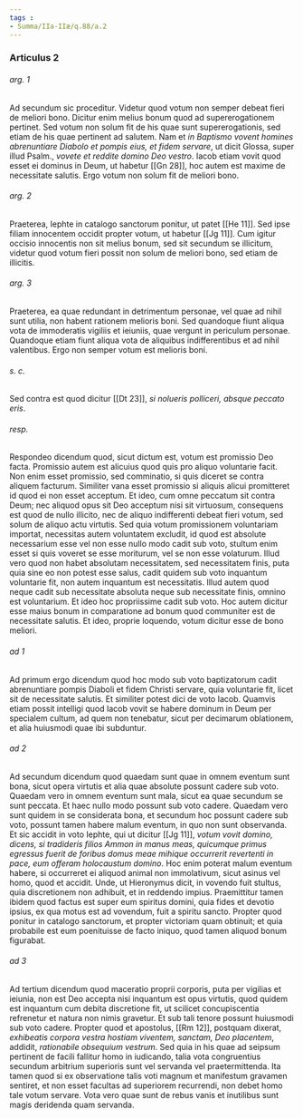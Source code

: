 ```yaml
---
tags : 
- Summa/IIa-IIæ/q.88/a.2
---
```


### Articulus 2

###### arg. 1
Ad secundum sic proceditur. Videtur quod votum non semper debeat fieri de meliori bono. Dicitur enim melius bonum quod ad supererogationem pertinet. Sed votum non solum fit de his quae sunt supererogationis, sed etiam de his quae pertinent ad salutem. Nam et *in Baptismo vovent homines abrenuntiare Diabolo et pompis eius, et fidem servare*, ut dicit Glossa, super illud Psalm., *vovete et reddite domino Deo vestro*. Iacob etiam vovit quod esset ei dominus in Deum, ut habetur [[Gn 28]], hoc autem est maxime de necessitate salutis. Ergo votum non solum fit de meliori bono.

###### arg. 2
Praeterea, Iephte in catalogo sanctorum ponitur, ut patet [[He 11]]. Sed ipse filiam innocentem occidit propter votum, ut habetur [[Jg 11]]. Cum igitur occisio innocentis non sit melius bonum, sed sit secundum se illicitum, videtur quod votum fieri possit non solum de meliori bono, sed etiam de illicitis.

###### arg. 3
Praeterea, ea quae redundant in detrimentum personae, vel quae ad nihil sunt utilia, non habent rationem melioris boni. Sed quandoque fiunt aliqua vota de immoderatis vigiliis et ieiuniis, quae vergunt in periculum personae. Quandoque etiam fiunt aliqua vota de aliquibus indifferentibus et ad nihil valentibus. Ergo non semper votum est melioris boni.

###### s. c.
Sed contra est quod dicitur [[Dt 23]], *si nolueris polliceri, absque peccato eris*.

###### resp.
Respondeo dicendum quod, sicut dictum est, votum est promissio Deo facta. Promissio autem est alicuius quod quis pro aliquo voluntarie facit. Non enim esset promissio, sed comminatio, si quis diceret se contra aliquem facturum. Similiter vana esset promissio si aliquis alicui promitteret id quod ei non esset acceptum. Et ideo, cum omne peccatum sit contra Deum; nec aliquod opus sit Deo acceptum nisi sit virtuosum, consequens est quod de nullo illicito, nec de aliquo indifferenti debeat fieri votum, sed solum de aliquo actu virtutis. Sed quia votum promissionem voluntariam importat, necessitas autem voluntatem excludit, id quod est absolute necessarium esse vel non esse nullo modo cadit sub voto, stultum enim esset si quis voveret se esse moriturum, vel se non esse volaturum. Illud vero quod non habet absolutam necessitatem, sed necessitatem finis, puta quia sine eo non potest esse salus, cadit quidem sub voto inquantum voluntarie fit, non autem inquantum est necessitatis. Illud autem quod neque cadit sub necessitate absoluta neque sub necessitate finis, omnino est voluntarium. Et ideo hoc propriissime cadit sub voto. Hoc autem dicitur esse maius bonum in comparatione ad bonum quod communiter est de necessitate salutis. Et ideo, proprie loquendo, votum dicitur esse de bono meliori.

###### ad 1
Ad primum ergo dicendum quod hoc modo sub voto baptizatorum cadit abrenuntiare pompis Diaboli et fidem Christi servare, quia voluntarie fit, licet sit de necessitate salutis. Et similiter potest dici de voto Iacob. Quamvis etiam possit intelligi quod Iacob vovit se habere dominum in Deum per specialem cultum, ad quem non tenebatur, sicut per decimarum oblationem, et alia huiusmodi quae ibi subduntur.

###### ad 2
Ad secundum dicendum quod quaedam sunt quae in omnem eventum sunt bona, sicut opera virtutis et alia quae absolute possunt cadere sub voto. Quaedam vero in omnem eventum sunt mala, sicut ea quae secundum se sunt peccata. Et haec nullo modo possunt sub voto cadere. Quaedam vero sunt quidem in se considerata bona, et secundum hoc possunt cadere sub voto, possunt tamen habere malum eventum, in quo non sunt observanda. Et sic accidit in voto Iephte, qui ut dicitur [[Jg 11]], *votum vovit domino, dicens, si tradideris filios Ammon in manus meas, quicumque primus egressus fuerit de foribus domus meae mihique occurrerit revertenti in pace, eum offeram holocaustum domino*. Hoc enim poterat malum eventum habere, si occurreret ei aliquod animal non immolativum, sicut asinus vel homo, quod et accidit. Unde, ut Hieronymus dicit, in vovendo fuit stultus, quia discretionem non adhibuit, et in reddendo impius. Praemittitur tamen ibidem quod factus est super eum spiritus domini, quia fides et devotio ipsius, ex qua motus est ad vovendum, fuit a spiritu sancto. Propter quod ponitur in catalogo sanctorum, et propter victoriam quam obtinuit; et quia probabile est eum poenituisse de facto iniquo, quod tamen aliquod bonum figurabat.

###### ad 3
Ad tertium dicendum quod maceratio proprii corporis, puta per vigilias et ieiunia, non est Deo accepta nisi inquantum est opus virtutis, quod quidem est inquantum cum debita discretione fit, ut scilicet concupiscentia refrenetur et natura non nimis gravetur. Et sub tali tenore possunt huiusmodi sub voto cadere. Propter quod et apostolus, [[Rm 12]], postquam dixerat, *exhibeatis corpora vestra hostiam viventem, sanctam, Deo placentem*, addidit, *rationabile obsequium vestrum*. Sed quia in his quae ad seipsum pertinent de facili fallitur homo in iudicando, talia vota congruentius secundum arbitrium superioris sunt vel servanda vel praetermittenda. Ita tamen quod si ex observatione talis voti magnum et manifestum gravamen sentiret, et non esset facultas ad superiorem recurrendi, non debet homo tale votum servare. Vota vero quae sunt de rebus vanis et inutilibus sunt magis deridenda quam servanda.

